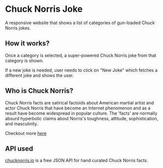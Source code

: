 <!-- 
  Github : mrjatinchauhan
  Title  : chuck-norris-jokes
-->

# Chuck Norris Joke
A responsive website that shows a list of categories of gun-loaded Chuck Norris jokes.

## How it works?
Once a category is selected, a super-powered Chuck Norris joke from that category is shown.

If a new joke is needed, user needs to click on "New Joke" which fetches a different joke and shows the user.

## Who is Chuck Norris?
Chuck Norris facts are satirical factoids about American martial artist and actor Chuck Norris that have become an Internet phenomenon and as a result have become widespread in popular culture. The 'facts' are normally absurd hyperbolic claims about Norris's toughness, attitude, sophistication, and masculinity.

Checkout more [here](https://en.m.wikipedia.org/wiki/Chuck_Norris_facts)

## API used
[chucknorris.io](https://api.chucknorris.io) is a free JSON API for hand curated Chuck Norris facts.
